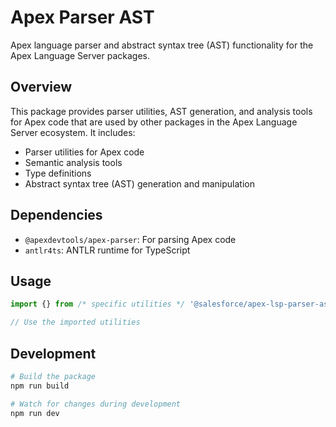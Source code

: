# Apex Parser AST

Apex language parser and abstract syntax tree (AST) functionality for the Apex Language Server packages.

## Overview

This package provides parser utilities, AST generation, and analysis tools for Apex code that are used by other packages in the Apex Language Server ecosystem. It includes:

- Parser utilities for Apex code
- Semantic analysis tools
- Type definitions
- Abstract syntax tree (AST) generation and manipulation

## Dependencies

- `@apexdevtools/apex-parser`: For parsing Apex code
- `antlr4ts`: ANTLR runtime for TypeScript

## Usage

```typescript
import {} from /* specific utilities */ '@salesforce/apex-lsp-parser-ast';

// Use the imported utilities
```

## Development

```bash
# Build the package
npm run build

# Watch for changes during development
npm run dev
```
